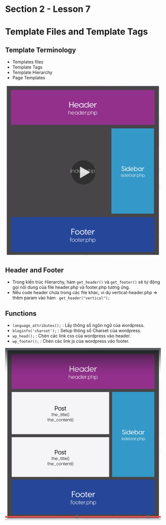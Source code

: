 # Section 2 - Lesson 7
# Template Files and Template Tags

## Template Terminology

- Templates files
- Template Tags
- Template Hierarchy
- Page Templates

![Hierarchy Structure](images/hierarchy_structure.png)

## Header and Footer

- Trong kiến trúc Hierarchy, hàm ```get_header()``` và ```get_footer()``` sẽ tự động gọi nội dung của file header.php và footer.php tương ứng.
- Nếu code header chứa trong các file khác, ví dụ vertical-header.php => thêm param vào hàm ``` get_header("vertical");```

## Functions

- ```language_attributes();``` : Lấy thông số ngôn ngữ của wordpress.
- ```bloginfo('charset');``` : Setup thông số Charset của wordpress.
- ```wp_head();``` : Chèn các link css của wordpress vào header.
- ```wp_footer();``` : Chèn các link js của wordpress vào footer.

![Hierarchy Structure 2](images/hierarchy_structure_2.png)